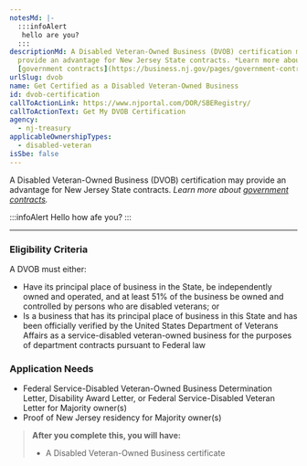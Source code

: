 ```yaml
---
notesMd: |-
  :::infoAlert 
   hello are you?
  :::
descriptionMd: A Disabled Veteran-Owned Business (DVOB) certification may
  provide an advantage for New Jersey State contracts. *Learn more about
  [government contracts](https://business.nj.gov/pages/government-contracting).*
urlSlug: dvob
name: Get Certified as a Disabled Veteran-Owned Business
id: dvob-certification
callToActionLink: https://www.njportal.com/DOR/SBERegistry/
callToActionText: Get My DVOB Certification
agency:
  - nj-treasury
applicableOwnershipTypes:
  - disabled-veteran
isSbe: false
---
```

A Disabled Veteran-Owned Business (DVOB) certification may provide an advantage for New Jersey State contracts. *Learn more about [government contracts](https://business.nj.gov/pages/government-contracting).*

:::infoAlert 
 Hello how afe you?
:::

- - -

### Eligibility Criteria

A DVOB must either:

* Have its principal place of business in the State, be independently owned and operated, and at least 51% of the business be owned and controlled by persons who are disabled veterans; or
* Is a business that has its principal place of business in this State and has been officially verified by the United States Department of Veterans Affairs as a service-disabled veteran-owned business for the purposes of department contracts pursuant to Federal law

### Application Needs

* Federal Service-Disabled Veteran-Owned Business Determination Letter, Disability Award Letter, or Federal Service-Disabled Veteran Letter for Majority owner(s)
* Proof of New Jersey residency for Majority owner(s)

> **After you complete this, you will have:**
>
> * A Disabled Veteran-Owned Business certificate